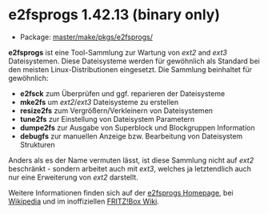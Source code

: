 # e2fsprogs 1.42.13 (binary only)
 - Package: [master/make/pkgs/e2fsprogs/](https://github.com/Freetz-NG/freetz-ng/tree/master/make/pkgs/e2fsprogs/)

**e2fsprogs** ist eine Tool-Sammlung zur Wartung von *ext2* and *ext3*
Dateisystemen. Diese Dateisysteme werden für gewöhnlich als Standard bei
den meisten Linux-Distributionen eingesetzt. Die Sammlung beinhaltet für
gewöhnlich:

-   **e2fsck** zum Überprüfen und ggf. reparieren der Dateisysteme
-   **mke2fs** um *ext2*/*ext3* Dateisysteme zu erstellen
-   **resize2fs** zum Vergrößern/Verkleinern von Dateisystemen
-   **tune2fs** zur Einstellung von Dateisystem Parametern
-   **dumpe2fs** zur Ausgabe von Superblock und Blockgruppen Information
-   **debugfs** zur manuellen Anzeige bzw. Bearbeitung von Dateisystem
    Strukturen

Anders als es der Name vermuten lässt, ist diese Sammlung nicht auf
*ext2* beschränkt - sondern arbeitet auch mit *ext3*, welches ja
letztendlich auch nur eine Erweiterung von *ext2* darstellt.

Weitere Informationen finden sich auf der [e2fsprogs
Homepage](http://e2fsprogs.sourceforge.net/), bei
[Wikipedia](http://en.wikipedia.org/wiki/E2fsprogs)
und im inoffiziellen [FRITZ!Box
Wiki](http://wehavemorefun.de/fritzbox/PACKAGE_E2FSPROGS).

